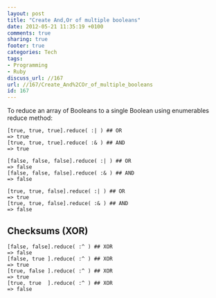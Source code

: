 ```yaml
---
layout: post
title: "Create And,Or of multiple booleans"
date: 2012-05-21 11:35:19 +0100 
comments: true
sharing: true
footer: true
categories: Tech
tags:
- Programming
- Ruby
discuss_url: //167
url: //167/Create_And%2COr_of_multiple_booleans
id: 167
---
```

To reduce an array of Booleans to a single Boolean using enumerables reduce method:

    [true, true, true].reduce( :| ) ## OR
    => true
    [true, true, true].reduce( :& ) ## AND
    => true

    [false, false, false].reduce( :| ) ## OR
    => false
    [false, false, false].reduce( :& ) ## AND
    => false

    [true, true, false].reduce( :| ) ## OR
    => true
    [true, true, false].reduce( :& ) ## AND
    => false

Checksums (XOR)
--

    [false, false].reduce( :^ ) ## XOR
    => false
    [false, true ].reduce( :^ ) ## XOR
    => true
    [true, false ].reduce( :^ ) ## XOR
    => true
    [true, true  ].reduce( :^ ) ## XOR
    => false
